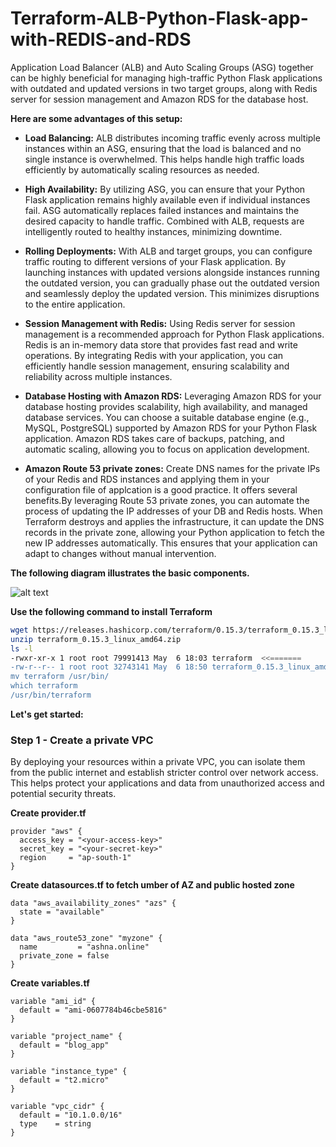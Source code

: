 # Terraform-ALB-Python-Flask-app-with-REDIS-and-RDS
Application Load Balancer (ALB) and Auto Scaling Groups (ASG) together can be highly beneficial for managing high-traffic Python Flask applications with outdated and updated versions in two target groups, along with Redis server for session management and Amazon RDS for the database host.

**Here are some advantages of this setup:**

- **Load Balancing:** ALB distributes incoming traffic evenly across multiple instances within an ASG, ensuring that the load is balanced and no single instance is overwhelmed. This helps handle high traffic loads efficiently by automatically scaling resources as needed.

- **High Availability:** By utilizing ASG, you can ensure that your Python Flask application remains highly available even if individual instances fail. ASG automatically replaces failed instances and maintains the desired capacity to handle traffic. Combined with ALB, requests are intelligently routed to healthy instances, minimizing downtime.

- **Rolling Deployments:** With ALB and target groups, you can configure traffic routing to different versions of your Flask application. By launching instances with updated versions alongside instances running the outdated version, you can gradually phase out the outdated version and seamlessly deploy the updated version. This minimizes disruptions to the entire application.

- **Session Management with Redis:** Using Redis server for session management is a recommended approach for Python Flask applications. Redis is an in-memory data store that provides fast read and write operations. By integrating Redis with your application, you can efficiently handle session management, ensuring scalability and reliability across multiple instances.

- **Database Hosting with Amazon RDS:** Leveraging Amazon RDS for your database hosting provides scalability, high availability, and managed database services. You can choose a suitable database engine (e.g., MySQL, PostgreSQL) supported by Amazon RDS for your Python Flask application. Amazon RDS takes care of backups, patching, and automatic scaling, allowing you to focus on application development.

- **Amazon Route 53 private zones:** Create DNS names for the private IPs of your Redis and RDS instances and applying them in your configuration file  of applcation is a good practice. It offers several benefits.By leveraging Route 53 private zones, you can automate the process of updating the IP addresses of your DB and Redis hosts. When Terraform destroys and applies the infrastructure, it can update the DNS records in the private zone, allowing your Python application to fetch the new IP addresses automatically. This ensures that your application can adapt to changes without manual intervention.


**The following diagram illustrates the basic components.**

![alt text](https://i.ibb.co/rQG8FBc/Whats-App-Image-2023-05-20-at-9-22-23-PM-1.jpg)

**Use the following command to install Terraform**
```sh
wget https://releases.hashicorp.com/terraform/0.15.3/terraform_0.15.3_linux_amd64.zip
unzip terraform_0.15.3_linux_amd64.zip 
ls -l
-rwxr-xr-x 1 root root 79991413 May  6 18:03 terraform  <<=======
-rw-r--r-- 1 root root 32743141 May  6 18:50 terraform_0.15.3_linux_amd64.zip
mv terraform /usr/bin/
which terraform 
/usr/bin/terraform
```
**Let's get started:**

### Step 1 - Create a private VPC

By deploying your resources within a private VPC, you can isolate them from the public internet and establish stricter control over network access. This helps protect your applications and data from unauthorized access and potential security threats.

<b>Create provider.tf</b>
```
provider "aws" {
  access_key = "<your-access-key>"
  secret_key = "<your-secret-key>"
  region     = "ap-south-1"
}

```
<b>Create datasources.tf to fetch umber of AZ and public hosted zone</b>
```
data "aws_availability_zones" "azs" {
  state = "available"
}

data "aws_route53_zone" "myzone" {
  name         = "ashna.online"
  private_zone = false
}
```
<b>Create variables.tf</b>
```
variable "ami_id" {
  default = "ami-0607784b46cbe5816"
}

variable "project_name" {
  default = "blog_app"
}

variable "instance_type" {
  default = "t2.micro"
}

variable "vpc_cidr" {
  default = "10.1.0.0/16"
  type    = string
}
```
